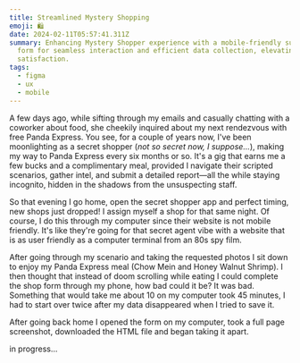 ```yaml
---
title: Streamlined Mystery Shopping
emoji: 🛍
date: 2024-02-11T05:57:41.311Z
summary: Enhancing Mystery Shopper experience with a mobile-friendly submission
  form for seamless interaction and efficient data collection, elevating user
  satisfaction.
tags:
  - figma
  - ux
  - mobile
---
```

A few days ago, while sifting through my emails and casually chatting with a coworker about food, she cheekily inquired about my next rendezvous with free Panda Express. You see, for a couple of years now, I've been moonlighting as a secret shopper (*not so secret now, I suppose...*), making my way to Panda Express every six months or so. It's a gig that earns me a few bucks and a complimentary meal, provided I navigate their scripted scenarios, gather intel, and submit a detailed report—all the while staying incognito, hidden in the shadows from the unsuspecting staff.

So that evening I go home, open the secret shopper app and perfect timing, new shops just dropped! I assign myself a shop for that same night. Of course, I do this through my computer since their website is not mobile friendly. It's like they're going for that secret agent vibe with a website that is as user friendly as a computer terminal from an 80s spy film.

After going through my scenario and taking the requested photos I sit down to enjoy my Panda Express meal (Chow Mein and Honey Walnut Shrimp). I then thought that instead of doom scrolling while eating I could complete the shop form through my phone, how bad could it be? It was bad. Something that would take me about 10 on my computer took 45 minutes, I had to start over twice after my data disappeared when I tried to save it.

After going back home I opened the form on my computer, took a full page screenshot, downloaded the HTML file and began taking it apart.



i﻿n progress...